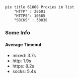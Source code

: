 
```mermaid
pie title 61668 Proxies in list
    "HTTP" : 28601
    "HTTPS": 10565
    "SOCKS" : 30838
```

### Some Info
#### Average Timeout

- mixed: 3.7s
- http: 1.9s
- https: 8.2s
- socks: 5.4s